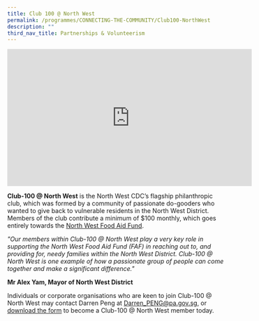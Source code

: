 ```yaml
---
title: Club 100 @ North West
permalink: /programmes/CONNECTING-THE-COMMUNITY/Club100-NorthWest
description: ""
third_nav_title: Partnerships & Volunteerism
---
```

<meta name="description" content="Club 100 @ North West">

<iframe width="560" height="315" src="https://www.youtube.com/embed/gbKC8nvxS2w" title="YouTube video player" frameborder="0" allow="accelerometer; autoplay; clipboard-write; encrypted-media; gyroscope; picture-in-picture" allowfullscreen></iframe>

**Club-100 @ North West** is the North West CDC’s flagship philanthropic club, which was formed by a community of passionate
do-gooders who wanted to give back to vulnerable residents in the North West District. Members of the club contribute a minimum of $100 monthly, which goes entirely towards the [North West Food Aid Fund](https://northwest.cdc.gov.sg/programmes/assisting-the-needy/northwest-food-aid-fund).


*"Our members within Club-100 @ North West play a very key role in supporting the North West Food Aid Fund (FAF) in reaching out to, and providing for, needy families within the North West District. Club-100 @ North West is one example of how a passionate group of people can come together and make a significant difference."*
 
 **Mr Alex Yam, Mayor of North West District**
    
Individuals or corporate organisations who are keen to join Club-100 @ North West may contact Darren Peng at [Darren\_PENG@pa.gov.sg](mailto:Darren_PENG@pa.gov.sg), or [download the form](/files/club-100_donation_form_may21.pdf) to become a Club-100 @ North West member today.